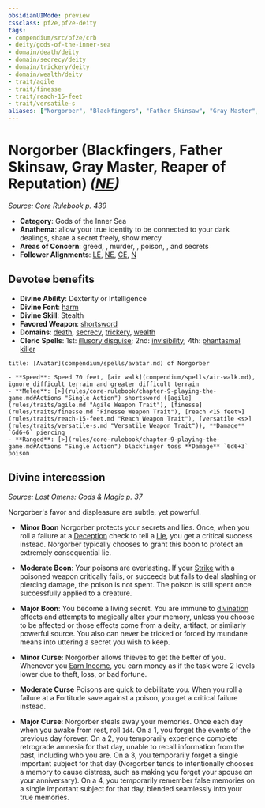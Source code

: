```yaml
---
obsidianUIMode: preview
cssclass: pf2e,pf2e-deity
tags:
- compendium/src/pf2e/crb
- deity/gods-of-the-inner-sea
- domain/death/deity
- domain/secrecy/deity
- domain/trickery/deity
- domain/wealth/deity
- trait/agile
- trait/finesse
- trait/reach-15-feet
- trait/versatile-s
aliases: ["Norgorber", "Blackfingers", "Father Skinsaw", "Gray Master", "Reaper of Reputation"]
---
```

# Norgorber (Blackfingers, Father Skinsaw, Gray Master, Reaper of Reputation) *([NE](rules/traits/ne-b1.md "Neutral Evil Alignment Trait"))*  
*Source: Core Rulebook p. 439*  

- **Category**: Gods of the Inner Sea
- **Anathema**: allow your true identity to be connected to your dark dealings, share a secret freely, show mercy
- **Areas of Concern**: greed, , murder, , poison, , and secrets
- **Follower Alignments**: [LE](rules/traits/le-b1.md "Lawful Evil Alignment Trait"), [NE](rules/traits/ne-b1.md "Neutral Evil Alignment Trait"), [CE](rules/traits/ce-b1.md "Chaotic Evil Alignment Trait"), [N](rules/traits/n-b1.md "Neutral Alignment Trait")

## Devotee benefits

- **Divine Ability**: Dexterity or Intelligence
- **Divine Font**: [harm](compendium/spells/harm.md)
- **Divine Skill**: Stealth
- **Favored Weapon**: [shortsword](compendium/equipment/items/shortsword.md)
- **Domains**: [death](compendium/setting/domains.md#Death), [secrecy](compendium/setting/domains.md#Secrecy), [trickery](compendium/setting/domains.md#Trickery), [wealth](compendium/setting/domains.md#Wealth)
- **Cleric Spells**: 1st: [illusory disguise](compendium/spells/illusory-disguise.md); 2nd: [invisibility](compendium/spells/invisibility.md); 4th: [phantasmal killer](compendium/spells/phantasmal-killer.md)

```ad-embed-avatar
title: [Avatar](compendium/spells/avatar.md) of Norgorber

- **Speed**: Speed 70 feet, [air walk](compendium/spells/air-walk.md), ignore difficult terrain and greater difficult terrain
- **Melee**: [>](rules/core-rulebook/chapter-9-playing-the-game.md#Actions "Single Action") shortsword ([agile](rules/traits/agile.md "Agile Weapon Trait"), [finesse](rules/traits/finesse.md "Finesse Weapon Trait"), [reach <15 feet>](rules/traits/reach-15-feet.md "Reach Weapon Trait"), [versatile <s>](rules/traits/versatile-s.md "Versatile Weapon Trait")), **Damage** `6d6+6` piercing
- **Ranged**: [>](rules/core-rulebook/chapter-9-playing-the-game.md#Actions "Single Action") blackfinger toss **Damage** `6d6+3` poison
```

## Divine intercession
*Source: Lost Omens: Gods & Magic p. 37*

Norgorber's favor and displeasure are subtle, yet powerful.

- **Minor Boon** Norgorber protects your secrets and lies. Once, when you roll a failure at a [Deception](compendium/skills.md#Deception) check to tell a [Lie](rules/actions/lie.md), you get a critical success instead. Norgorber typically chooses to grant this boon to protect an extremely consequential lie.
- **Moderate Boon**: Your poisons are everlasting. If your [Strike](rules/actions/strike.md) with a poisoned weapon critically fails, or succeeds but fails to deal slashing or piercing damage, the poison is not spent. The poison is still spent once successfully applied to a creature.
- **Major Boon**: You become a living secret. You are immune to [divination](rules/traits/divination.md "Divination School Trait") effects and attempts to magically alter your memory, unless you choose to be affected or those effects come from a deity, artifact, or similarly powerful source. You also can never be tricked or forced by mundane means into uttering a secret you wish to keep.

- **Minor Curse**: Norgorber allows thieves to get the better of you. Whenever you [Earn Income](rules/actions/earn-income.md), you earn money as if the task were 2 levels lower due to theft, loss, or bad fortune.
- **Moderate Curse** Poisons are quick to debilitate you. When you roll a failure at a Fortitude save against a poison, you get a critical failure instead.
- **Major Curse**: Norgorber steals away your memories. Once each day when you awake from rest, roll `1d4`. On a 1, you forget the events of the previous day forever. On a 2, you temporarily experience complete retrograde amnesia for that day, unable to recall information from the past, including who you are. On a 3, you temporarily forget a single important subject for that day (Norgorber tends to intentionally chooses a memory to cause distress, such as making you forget your spouse on your anniversary). On a 4, you temporarily remember false memories on a single important subject for that day, blended seamlessly into your true memories.